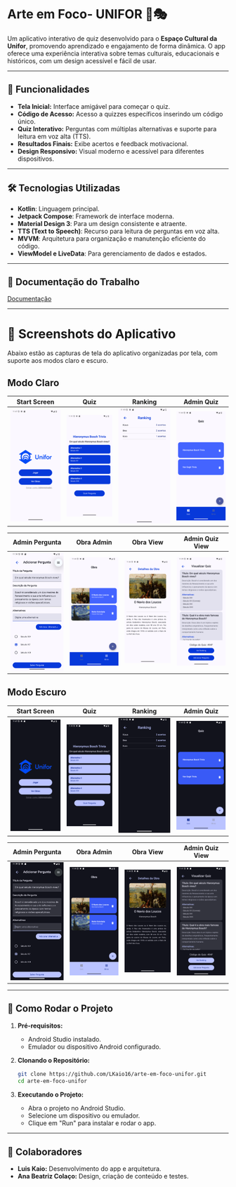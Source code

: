 
# Arte em Foco- UNIFOR 🎨🎭

Um aplicativo interativo de quiz desenvolvido para o **Espaço Cultural da Unifor**, promovendo aprendizado e engajamento de forma dinâmica. O app oferece uma experiência interativa sobre temas culturais, educacionais e históricos, com um design acessível e fácil de usar.

---

## 📜 Funcionalidades

- **Tela Inicial:** Interface amigável para começar o quiz.
- **Código de Acesso:** Acesso a quizzes específicos inserindo um código único.
- **Quiz Interativo:** Perguntas com múltiplas alternativas e suporte para leitura em voz alta (TTS).
- **Resultados Finais:** Exibe acertos e feedback motivacional.
- **Design Responsivo:** Visual moderno e acessível para diferentes dispositivos.

---

## 🛠️ Tecnologias Utilizadas

- **Kotlin**: Linguagem principal.
- **Jetpack Compose**: Framework de interface moderna.
- **Material Design 3**: Para um design consistente e atraente.
- **TTS (Text to Speech)**: Recurso para leitura de perguntas em voz alta.
- **MVVM**: Arquitetura para organização e manutenção eficiente do código.
- **ViewModel e LiveData**: Para gerenciamento de dados e estados.

---
## 📃 Documentação do Trabalho

[Documentação](https://github.com/LKaio16/arte-em-foco-unifor/blob/master/Documentacao.pdf)


---

# 📱 Screenshots do Aplicativo

Abaixo estão as capturas de tela do aplicativo organizadas por tela, com suporte aos modos claro e escuro.

## Modo Claro

| Start Screen | Quiz | Ranking | Admin Quiz |
|--------------|------|---------|------------|
| <img src="https://github.com/LKaio16/arte-em-foco-unifor/blob/b2790cd32a3e3f78032286e21d8229dfa7d9d869/app/src/main/java/com/example/arteemfoco/Screenshots/ScreenshotStartScreenLight.png?raw=true" width="200"/> | <img src="https://github.com/LKaio16/arte-em-foco-unifor/blob/b2790cd32a3e3f78032286e21d8229dfa7d9d869/app/src/main/java/com/example/arteemfoco/Screenshots/ScreenshotQuizLight.png?raw=true" width="200"/> | <img src="https://github.com/LKaio16/arte-em-foco-unifor/blob/b2790cd32a3e3f78032286e21d8229dfa7d9d869/app/src/main/java/com/example/arteemfoco/Screenshots/ScreenshotRankingLight.png?raw=true" width="200"/> | <img src="https://github.com/LKaio16/arte-em-foco-unifor/blob/b2790cd32a3e3f78032286e21d8229dfa7d9d869/app/src/main/java/com/example/arteemfoco/Screenshots/ScreenshotQuizAdminLight.png?raw=true" width="200"/> |

| Admin Pergunta | Obra Admin | Obra View | Admin Quiz View |
|----------------|------------|-----------|-----------------|
| <img src="https://github.com/LKaio16/arte-em-foco-unifor/blob/b2790cd32a3e3f78032286e21d8229dfa7d9d869/app/src/main/java/com/example/arteemfoco/Screenshots/ScreenshotAddPerguntaLight.png?raw=true" width="200"/> | <img src="https://github.com/LKaio16/arte-em-foco-unifor/blob/b2790cd32a3e3f78032286e21d8229dfa7d9d869/app/src/main/java/com/example/arteemfoco/Screenshots/ScreenshotObraAdminLight.png?raw=true" width="200"/> | <img src="https://github.com/LKaio16/arte-em-foco-unifor/blob/b2790cd32a3e3f78032286e21d8229dfa7d9d869/app/src/main/java/com/example/arteemfoco/Screenshots/ScreenshotObraViewLight.png?raw=true" width="200"/> | <img src="https://github.com/LKaio16/arte-em-foco-unifor/blob/b2790cd32a3e3f78032286e21d8229dfa7d9d869/app/src/main/java/com/example/arteemfoco/Screenshots/ScreenshotQuizAdminViewLight.png?raw=true" width="200"/> |

## Modo Escuro

| Start Screen | Quiz | Ranking | Admin Quiz |
|--------------|------|---------|------------|
| <img src="https://github.com/LKaio16/arte-em-foco-unifor/blob/b2790cd32a3e3f78032286e21d8229dfa7d9d869/app/src/main/java/com/example/arteemfoco/Screenshots/ScreenshotStartScreenDark.png?raw=true" width="200"/> | <img src="https://github.com/LKaio16/arte-em-foco-unifor/blob/b2790cd32a3e3f78032286e21d8229dfa7d9d869/app/src/main/java/com/example/arteemfoco/Screenshots/ScreenshotQuizDark.png?raw=true" width="200"/> | <img src="https://github.com/LKaio16/arte-em-foco-unifor/blob/b2790cd32a3e3f78032286e21d8229dfa7d9d869/app/src/main/java/com/example/arteemfoco/Screenshots/ScreenshotRankingDark.png?raw=true" width="200"/> | <img src="https://github.com/LKaio16/arte-em-foco-unifor/blob/b2790cd32a3e3f78032286e21d8229dfa7d9d869/app/src/main/java/com/example/arteemfoco/Screenshots/ScreenshotQuizAdminDark.png?raw=true" width="200"/> |

| Admin Pergunta | Obra Admin | Obra View | Admin Quiz View |
|----------------|------------|-----------|-----------------|
| <img src="https://github.com/LKaio16/arte-em-foco-unifor/blob/b2790cd32a3e3f78032286e21d8229dfa7d9d869/app/src/main/java/com/example/arteemfoco/Screenshots/ScreenshotAddPerguntaDark.png?raw=true" width="200"/> | <img src="https://github.com/LKaio16/arte-em-foco-unifor/blob/b2790cd32a3e3f78032286e21d8229dfa7d9d869/app/src/main/java/com/example/arteemfoco/Screenshots/ScreenshotObraAdminDark.png?raw=true" width="200"/> | <img src="https://github.com/LKaio16/arte-em-foco-unifor/blob/b2790cd32a3e3f78032286e21d8229dfa7d9d869/app/src/main/java/com/example/arteemfoco/Screenshots/ScreenshotObraViewDark.png?raw=true" width="200"/> | <img src="https://github.com/LKaio16/arte-em-foco-unifor/blob/b2790cd32a3e3f78032286e21d8229dfa7d9d869/app/src/main/java/com/example/arteemfoco/Screenshots/ScreenshotQuizAdminViewDark.png?raw=true" width="200"/> |



---
## 🚀 Como Rodar o Projeto

1. **Pré-requisitos:**  
   - Android Studio instalado.  
   - Emulador ou dispositivo Android configurado.  

2. **Clonando o Repositório:**  
   ```bash
   git clone https://github.com/LKaio16/arte-em-foco-unifor.git
   cd arte-em-foco-unifor
   ```

3. **Executando o Projeto:**  
   - Abra o projeto no Android Studio.  
   - Selecione um dispositivo ou emulador.  
   - Clique em "Run" para instalar e rodar o app.  

---

## 🤝 Colaboradores

- **Luis Kaio:** Desenvolvimento do app e arquitetura.  
- **Ana Beatriz Colaço:** Design, criação de conteúdo e testes.  

